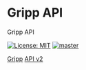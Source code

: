 # Gripp API
Gripp API

[![License: MIT](https://img.shields.io/badge/License-MIT-blue.svg)](hhttps://raw.githubusercontent.com/noud/gripp_api/master/LICENSE)
[![master](https://img.shields.io/badge/current-v2-aa11ff.svg)](https://github.com/noud/gripp_api/releases)

[Gripp](https://www.gripp.com) [API v2](https://www.gripp.com/support/overgang_apiv2_naar_apiv3)